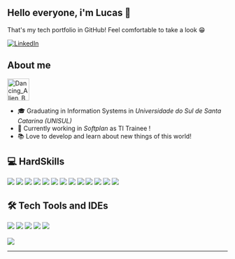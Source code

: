 ## Hello everyone, i'm Lucas 👋
That's my tech portfolio in GitHub! Feel comfortable to take a look 😁

<a href="https://www.linkedin.com/in/lucas-silvagoncalves/" target="_blank" rel="noopener">
  <img src="https://img.shields.io/badge/LinkedIn-0077B5?style=flat&logo=linkedin&logoColor=white" alt="LinkedIn">
</a>

## About me

<a href="https://emoji.gg/emoji/8155-dancing-alien-boi" target="_blank" rel="noopener noreferrer"><img src="https://cdn3.emoji.gg/emojis/8155-dancing-alien-boi.gif" width="50px" height="50px" alt="Dancing_Alien_Boi"></a>

- 🎓 Graduating in Information Systems in _Universidade do Sul de Santa Catarina (UNISUL)_
- 💼 Currently working in _Softplan_ as TI Trainee !
- 📚 Love to develop and learn about new things of this world!

<div>
    <h2>💻 HardSkills</h2>
    <img src='https://img.shields.io/badge/React-61DAFB.svg?style=flat&logo=React&logoColor=white'>
    <img src='https://img.shields.io/badge/JavaScript-F7DF1E?style=flat&logo=javascript&logoColor=black'>
    <img src='https://img.shields.io/badge/TypeScript-blue?style=flat&logo=typescript&logoColor=black'>
    <img src='https://img.shields.io/badge/Java-ED8B00?style=flat&logo=openjdk&logoColor=white'>
    <img src='https://img.shields.io/badge/Swift-F54A2A?style=flat&logo=swift&logoColor=white'>
    <img src='https://img.shields.io/badge/Kotlin-7F52FF.svg?style=flat&logo=Kotlin&logoColor=white'>
    <img src='https://img.shields.io/badge/Node.js-43853D?style=flat&logo=node.js&logoColor=white'>
    <img src='https://img.shields.io/badge/HTML5-E34F26?style=flat&logo=html5&logoColor=white'>
    <img src='https://img.shields.io/badge/CSS3-1572B6?style=flat&logo=css3&logoColor=white'>
    <img src='https://img.shields.io/badge/DBeaver-orange.svg?style=flat&logo=dbeaver&logoColor=white'>
    <img src='https://img.shields.io/badge/PostgreSQL-316192?style=flat&logo=postgresql&logoColor=white'>
    <img src='https://img.shields.io/badge/MySQL-005C84?style=flat&logo=mysql&logoColor=white'>
    <img src='https://img.shields.io/badge/GIT-E44C30?style=flat&logo=git&logoColor=white'>
</div>

<div>
    <h2>🛠 Tech Tools and IDEs</h2>
    <img src='https://img.shields.io/badge/VS%20Code-007ACC.svg?style=flat&logo=visualstudiocode&logoColor=white'>
    <img src='https://img.shields.io/badge/iOS-000000.svg?style=flat&logo=Apple&logoColor=white'>
    <img src='https://img.shields.io/badge/Android-34A853.svg?style=flat&logo=Android&logoColor=white'>
    <img src='https://img.shields.io/badge/Xcode-147EFB.svg?style=flat&logo=Xcode&logoColor=white'>
    <img src='https://img.shields.io/badge/Android%20Studio-3DDC84.svg?style=flat&logo=androidstudio&logoColor=white'>
</div>

<br>

<img src='https://github-readme-stats.vercel.app/api/top-langs/?username=LucasSGonza&layout=compact&theme=radical'/>

---
